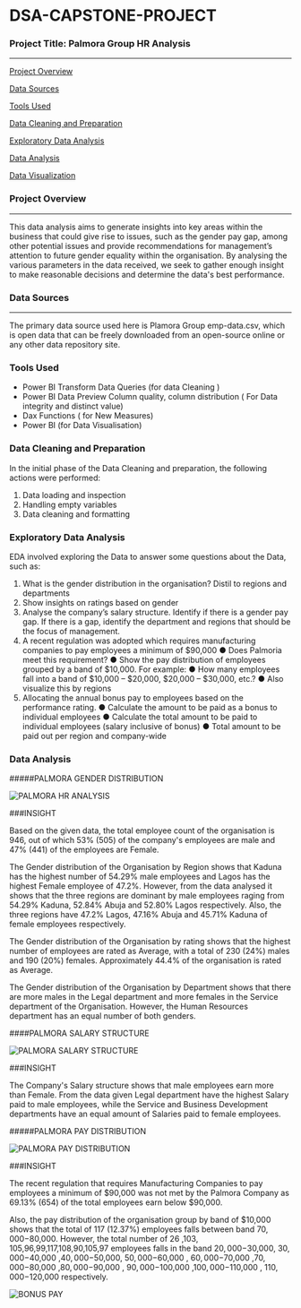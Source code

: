 # DSA-CAPSTONE-PROJECT

### Project Title: Palmora Group HR Analysis
---
[Project Overview](#project-overview)

[Data Sources](#data-sources)

[Tools Used](#tools-used)

[Data Cleaning and Preparation](#data-cleaning-and-preparation)

[Exploratory Data Analysis](#exploratory-data-analysis)

[Data Analysis](#data-analysis)

[Data Visualization](*#data-visualization)

### Project Overview
---
This data analysis aims to generate insights into key areas within the business that could give rise to issues, such as the gender pay gap, among other potential issues and provide recommendations for management’s attention to future gender equality within the organisation. By analysing the various parameters in the data received, we seek to gather enough insight to make reasonable decisions and determine the data's best performance. 

### Data Sources
---
The primary data source used here is Plamora Group emp-data.csv, which is open data that can be freely downloaded from an open-source online or any other data repository site.

### Tools Used

- Power BI Transform Data Queries (for data Cleaning )
-  Power BI Data Preview Column quality, column distribution ( For Data integrity and distinct value)
-  Dax Functions ( for New Measures)
- Power BI (for Data Visualisation)
### Data Cleaning and Preparation

In the initial phase of the Data Cleaning and preparation, the following actions were performed:
1. Data loading and inspection
2. Handling empty variables
3. Data cleaning and formatting
   
### Exploratory Data Analysis

EDA involved exploring the Data to answer some questions about the Data, such as:

1. What is the gender distribution in the organisation? Distil to regions and 
departments 
2. Show insights on ratings based on gender 
3. Analyse the company’s salary structure. Identify if there is a gender pay gap. If there is a gap, identify the department and regions that should be the focus of 
management.
4. A recent regulation was adopted which requires manufacturing companies to pay 
employees a minimum of $90,000 
   ● Does Palmoria meet this requirement? 
   ● Show the pay distribution of employees grouped by a band of $10,000. For example: 
   ● How many employees fall into a band of $10,000 – $20,000, $20,000 – $30,000, 
etc.?
● Also visualize this by regions
5. Allocating the annual bonus pay to employees based on the performance rating.
   ● Calculate the amount to be paid as a bonus to individual employees 
   ●  Calculate the total amount to be paid to individual employees (salary inclusive of 
bonus) 
   ● Total amount to be paid out per region and company-wide
### Data Analysis

#####PALMORA GENDER DISTRIBUTION


   ![PALMORA HR ANALYSIS](https://github.com/user-attachments/assets/f2b58cd7-4e4d-4271-8e3f-00e06f7040c9)

###INSIGHT


 Based on the given data, the total employee count of the organisation is 946, out of which 53% (505) of the company's employees are male and 47% (441) of the employees are Female.

The Gender distribution of the Organisation by Region  shows that Kaduna has the highest number of 54.29%  male employees and Lagos has the highest Female employee of 47.2%. However, from the data analysed it shows that the  three regions are dominant by male employees raging from 54.29% Kaduna, 52.84% Abuja and 52.80% Lagos respectively. Also, the three regions have 47.2% Lagos, 47.16% Abuja and 45.71% Kaduna of female employees respectively.
 
 The Gender distribution of the Organisation by rating shows that the highest number of employees are rated as Average, with a total of 230 (24%) males and 190 (20%) females. Approximately 44.4% of the organisation is rated as Average.

 The Gender distribution of the Organisation by Department shows that there are more males in the Legal department and more females in the Service department of the Organisation. However, the Human Resources department has an equal number of both genders.


####PALMORA SALARY STRUCTURE

   ![PALMORA SALARY STRUCTURE](https://github.com/user-attachments/assets/20979377-9c53-4b62-9ae9-e0b4904407f6)


   ###INSIGHT

The Company's Salary structure shows that male employees earn more than Female. From the data given Legal department have the highest Salary paid to male employees, while the Service and Business Development departments have an equal amount of Salaries paid to female employees.

#####PALMORA PAY DISTRIBUTION

   ![PALMORA PAY DISTRIBUTION](https://github.com/user-attachments/assets/f82ad509-23b9-4472-97a0-673ceae99c31)


###INSIGHT

The recent regulation that requires Manufacturing Companies to pay employees a minimum of $90,000 was not met by the Palmora Company as 69.13% (654) of the total employees earn below $90,000.

Also, the pay distribution of the organisation group by band of $10,000 shows that the total of 117 (12.37%) employees falls between band $70,000 -$80,000. However, the total number  of 26 ,103, 105,96,99,117,108,90,105,97 employees falls in the band $20,000-$30,000, $30,000-$40,000 ,$40,000-$50,000, $50,000-$60,000 , $60,000-$70,000 ,$70,000-$80,000 ,$80,000-$90,000 , $90,000-$100,000 ,$100,000 -$110,000 , $110,000-$120,000 respectively.

   

   ![BONUS PAY](https://github.com/user-attachments/assets/780d0fd5-4563-4032-b269-07900f51b352)
   

 

 
 
   



